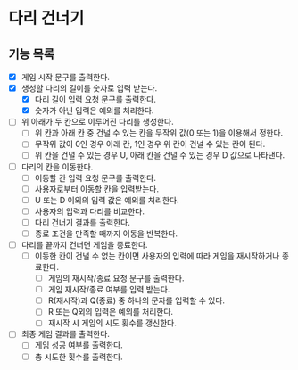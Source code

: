 # 다리 건너기

## 기능 목록
- [x] 게임 시작 문구를 출력한다.
- [x] 생성할 다리의 길이를 숫자로 입력 받는다.
    - [x] 다리 길이 입력 요청 문구를 출력한다.
    - [x] 숫자가 아닌 입력은 예외를 처리한다.
- [ ] 위 아래가 두 칸으로 이루어진 다리를 생성한다.
    - [ ] 위 칸과 아래 칸 중 건널 수 있는 칸을 무작위 값(0 또는 1)을 이용해서 정한다.
    - [ ] 무작위 값이 0인 경우 아래 칸, 1인 경우 위 칸이 건널 수 있는 칸이 된다.
    - [ ] 위 칸을 건널 수 있는 경우 U, 아래 칸을 건널 수 있는 경우 D 값으로 나타낸다.
- [ ] 다리의 칸을 이동한다.
    - [ ] 이동할 칸 입력 요청 문구를 출력한다.
    - [ ] 사용자로부터 이동할 칸을 입력받는다.
    - [ ] U 또는 D 이외의 입력 값은 예외를 처리한다.
    - [ ] 사용자의 입력과 다리를 비교한다.
    - [ ] 다리 건너기 결과를 출력한다.
    - [ ] 종료 조건을 만족할 때까지 이동을 반복한다.
- [ ] 다리를 끝까지 건너면 게임을 종료한다.
    - [ ] 이동한 칸이 건널 수 없는 칸이면 사용자의 입력에 따라 게임을 재시작하거나 종료한다.
        - [ ] 게임의 재시작/종료 요청 문구를 출력한다.
        - [ ] 게임 재시작/종료 여부를 입력 받는다.
        - [ ] R(재시작)과 Q(종료) 중 하나의 문자를 입력할 수 있다.
        - [ ] R 또는 Q외의 입력은 예외를 처리한다.
        - [ ] 재시작 시 게임의 시도 횟수를 갱신한다.
- [ ] 최종 게임 결과를 출력한다.
    - [ ] 게임 성공 여부를 출력한다.
    - [ ] 총 시도한 횟수를 출력한다.